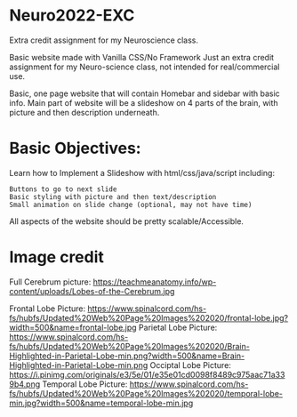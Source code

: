 # Neuro2022-EXC
Extra credit assignment for my Neuroscience class.

Basic website made with Vanilla CSS/No Framework
Just an extra credit assignment for my Neuro-science class, not intended for real/commercial use.

Basic, one page website that will contain Homebar and sidebar with basic info. Main part of website will be a slideshow on 4 parts of the brain, with picture and then description underneath.

<h1>Basic Objectives:</h1>

Learn how to Implement a Slideshow with html/css/java/script including:

    Buttons to go to next slide
    Basic styling with picture and then text/description
    Small animation on slide change (optional, may not have time)
    
All aspects of the website should be pretty scalable/Accessible.


<h1>Image credit</h1>

Full Cerebrum picture: https://teachmeanatomy.info/wp-content/uploads/Lobes-of-the-Cerebrum.jpg

Frontal Lobe Picture: https://www.spinalcord.com/hs-fs/hubfs/Updated%20Web%20Page%20Images%202020/frontal-lobe.jpg?width=500&name=frontal-lobe.jpg
Parietal Lobe Picture: https://www.spinalcord.com/hs-fs/hubfs/Updated%20Web%20Page%20Images%202020/Brain-Highlighted-in-Parietal-Lobe-min.png?width=500&name=Brain-Highlighted-in-Parietal-Lobe-min.png
Occiptal Lobe Picture: https://i.pinimg.com/originals/e3/5e/01/e35e01cd0098f8489c975aac71a339b4.png
Temporal Lobe Picture: https://www.spinalcord.com/hs-fs/hubfs/Updated%20Web%20Page%20Images%202020/temporal-lobe-min.jpg?width=500&name=temporal-lobe-min.jpg

